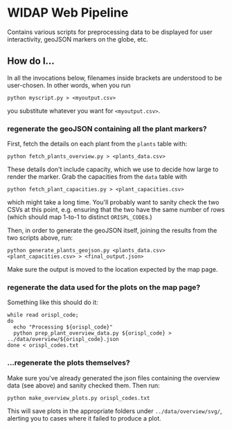 # WIDAP Web Pipeline

Contains various scripts for preprocessing data to be displayed for user interactivity, geoJSON markers on the globe, etc.

## How do I...

In all the invocations below, filenames inside brackets are understood to be user-chosen. In other words, when you run
```
python myscript.py > <myoutput.csv>
```
you substitute whatever you want for `<myoutput.csv>`.

### regenerate the geoJSON containing all the plant markers?

First, fetch the details on each plant from the `plants` table with:
```
python fetch_plants_overview.py > <plants_data.csv>
```
These details don't include capacity, which we use to decide how large to render the marker. Grab the capacities from the `data` table with
```
python fetch_plant_capacities.py > <plant_capacities.csv>
```
which might take a long time. You'll probably want to sanity check the two CSVs at this point, e.g. ensuring that the two have the same number of rows (which should map 1-to-1 to distinct `ORISPL_CODE`s.)

Then, in order to generate the geoJSON itself, joining the results from the two scripts above, run:
```
python generate_plants_geojson.py <plants_data.csv> <plant_capacities.csv> > <final_output.json>
```
Make sure the output is moved to the location expected by the map page.

### regenerate the data used for the plots on the map page?

Something like this should do it:
```
while read orispl_code;
do
  echo "Processing ${orispl_code}"
  python prep_plant_overview_data.py ${orispl_code} > ../data/overview/${orispl_code}.json
done < orispl_codes.txt
```

### ...regenerate the plots themselves?

Make sure you've already generated the json files containing the overview data (see above) and sanity checked them. Then run:
```
python make_overview_plots.py orispl_codes.txt
```
This will save plots in the appropriate folders under `../data/overview/svg/`, alerting you to cases where it failed to produce a plot.
